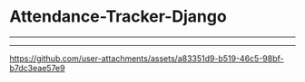 # Attendance-Tracker-Django
---------------------------
---------------------------


https://github.com/user-attachments/assets/a83351d9-b519-46c5-98bf-b7dc3eae57e9

